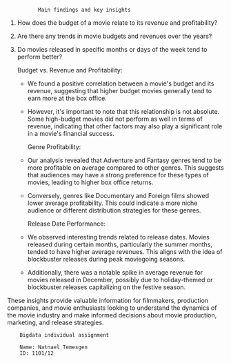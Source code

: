               Main findings and key insights

1. How does the budget of a movie relate to its revenue and profitability?
2. Are there any trends in movie budgets and revenues over the years?
3. Do movies released in specific months or days of the week tend to perform better?

     Budget vs. Revenue and Profitability:
   - We found a positive correlation between a movie's budget and its revenue, suggesting that higher budget movies generally tend to earn more at the box office.
   - However, it's important to note that this relationship is not absolute. Some high-budget movies did not perform as well in terms of revenue, indicating that other factors may also play a significant role in a movie's financial success.

     Genre Profitability:
   - Our analysis revealed that Adventure and Fantasy genres tend to be more profitable on average compared to other genres. This suggests that audiences may have a strong preference for these types of movies, leading to higher box office returns.
   - Conversely, genres like Documentary and Foreign films showed lower average profitability. This could indicate a more niche audience or different distribution strategies for these genres.

     Release Date Performance:
   - We observed interesting trends related to release dates. Movies released during certain months, particularly the summer months, tended to have higher average revenues. This aligns with the idea of blockbuster releases during peak moviegoing seasons.
   - Additionally, there was a notable spike in average revenue for movies released in December, possibly due to holiday-themed or blockbuster releases capitalizing on the festive season.

These insights provide valuable information for filmmakers, production companies, and movie enthusiasts looking to understand the dynamics of the movie industry and make informed decisions about movie production, marketing, and release strategies.





        Bigdata individual assignment

        Name: Natnael Temesgen
        ID: 1101/12
